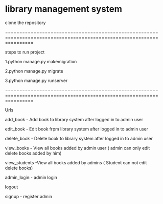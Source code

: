 # library management system

clone the repository

======================================================================================================================

steps to run project

1.python manage.py makemigration

2.python manage.py migrate

3.python manage.py runserver

======================================================================================================================

Urls

add_book - Add book to library system after logged in to admin user

edit_book - Edit book frpm library system after logged in to admin user

delete_book - Delete book to library system after logged in to admin user

view_books - View all books added by admin user ( admin can only edit delete books added by him)

view_students -View all books added by admins ( Student can not edit delete books)

admin_login -  admin login

logout 

signup - register admin

